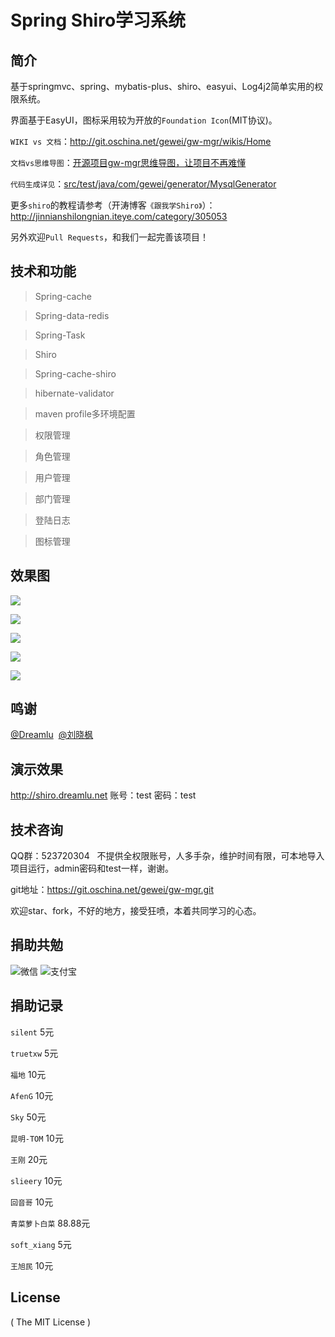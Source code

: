 # Spring Shiro学习系统

## 简介
基于springmvc、spring、mybatis-plus、shiro、easyui、Log4j2简单实用的权限系统。

界面基于EasyUI，图标采用较为开放的`Foundation Icon`(MIT协议)。

`WIKI vs 文档`：http://git.oschina.net/gewei/gw-mgr/wikis/Home

`文档vs思维导图`：[开源项目gw-mgr思维导图，让项目不再难懂](https://my.oschina.net/u/3080373/blog/875697)

`代码生成详见`：[src/test/java/com/gewei/generator/MysqlGenerator](http://git.oschina.net/gewei/gw-mgr/tree/master/src/test/java/com/gewei/generator)

更多`shiro`的教程请参考（开涛博客`《跟我学Shiro》`）：http://jinnianshilongnian.iteye.com/category/305053

另外欢迎`Pull Requests`，和我们一起完善该项目！

## 技术和功能
> Spring-cache

> Spring-data-redis

> Spring-Task

> Shiro

> Spring-cache-shiro

> hibernate-validator

> maven profile多环境配置

> 权限管理

> 角色管理

> 用户管理

> 部门管理

> 登陆日志

> 图标管理

## 效果图
<p>
<img src="http://static.oschina.net/uploads/img/201512/06161620_HLY6.jpg"/>
</p>
<p>
<img src="http://static.oschina.net/uploads/img/201512/06161621_NIlr.jpg"/>
</p>
<p>
<img src="http://static.oschina.net/uploads/img/201512/06161621_63ZV.jpg"/>
</p>
<p>
<img src="http://static.oschina.net/uploads/img/201512/06164718_18nx.jpg"/>
</p>
<p>
<img src="http://static.oschina.net/uploads/img/201512/06161621_NiiM.jpg"/>
</p>

## 鸣谢
<p>
<a href="http://my.oschina.net/qq596392912" target="_blank">@Dreamlu</a>&nbsp;
<a href="http://my.oschina.net/u/993551" target="_blank">@刘晓枫</a>
</p>

## 演示效果
<p>
<a href="http://shiro.dreamlu.net" target="_blank">http://shiro.dreamlu.net</a> 账号：test 密码：test
</p>

## 技术咨询
<p>
QQ群：523720304 &nbsp; 不提供全权限账号，人多手杂，维护时间有限，可本地导入项目运行，admin密码和test一样，谢谢。
</p>
<p>
git地址：<a href="https://git.oschina.net/gewei/gw-mgr.git" target="_blank">https://git.oschina.net/gewei/gw-mgr.git</a>
</p>
<p>
欢迎star、fork，不好的地方，接受狂喷，本着共同学习的心态。
</p>

## 捐助共勉
<p>
<img src="http://ww2.sinaimg.cn/small/907f4c96jw1f3sjdhn1dcj208w0aiq3d.jpg" alt="微信" />
<img src="http://ww3.sinaimg.cn/small/907f4c96jw1f3sjdhkn0rj20by0byq33.jpg" alt="支付宝" />
</p>

## 捐助记录
`silent`  5元

`truetxw` 5元

`福地` 10元

`AfenG` 10元

`Sky` 50元

`昆明-TOM` 10元

`王刚` 20元

`slieery` 10元

`回音哥` 10元

`青菜萝卜白菜` 88.88元

`soft_xiang` 5元

`王旭民` 10元

## License

( The MIT License )